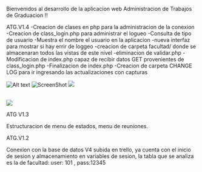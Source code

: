 Bienvenidos al desarrollo de la aplicacion web
Administracion de Trabajos de Graduacion !!



ATG.V1.4
-Creacion de clases en php para la administracion de la conexion
-Creacion de class_login.php para administrar el logueo
-Consulta de tipo de usuario
-Muestra el nombre el usuario en la aplicacion
-nueva interfaz para mostrar si hay errir de loggeo
-creacion de carpeta facultad/ donde se almacenaran todos las vistas de este nivel
-eliminacion de validar.php
-Modificacion de index.php capaz de recibir datos GET provenientes de class_login.php
-Finalizacion de index.php
-Creacion de carpeta CHANGE LOG para ir ingresando las actualizaciones con capturas

![Alt text](/CHANGE%2520LOG/loggeo.png?raw=true "Optional Title")
![ScreenShot](https://raw.github.com/LeonelCabrera/AdministracionDeTrabajosDeGraduacion/master/screenshots/loggeo.png)
<img src="CHANGE%2520LOG/loggeo.png"/>

<br/>
<img src="CHANGE%2520LOG/nombreDeUser.png"/>



ATG V1.3

Estructuracion de menu de estados, menu de reuniones.

ATG.V1.2

Conexion con la base de datos V4 subida en trello, ya cuenta con el inicio de sesion y almacenamiento
en variables de sesion, la tabla que se analiza es la de facultad: user: 101 , pass:12345

